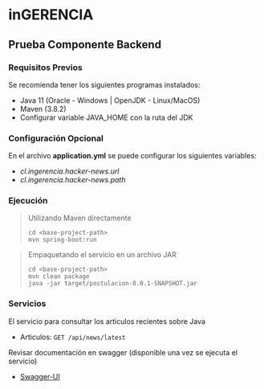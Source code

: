 # inGERENCIA

## Prueba Componente Backend

### Requisitos Previos

Se recomienda tener los siguientes programas instalados:

* Java 11 (Oracle - Windows | OpenJDK - Linux/MacOS)
* Maven (3.8.2)
* Configurar variable JAVA_HOME con la ruta del JDK

### Configuración Opcional

En el archivo **application.yml** se puede configurar los siguientes variables:

* _cl.ingerencia.hacker-news.url_
* _cl.ingerencia.hacker-news.path_

### Ejecución

> Utilizando Maven directamente
> 
> ```shell
> cd <base-project-path>
> mvn spring-boot:run
> ```

> Empaquetando el servicio en un archivo JAR
> 
> ```shell
> cd <base-project-path>
> mvn clean package
> java -jar target/postulacion-0.0.1-SNAPSHOT.jar
> ```

### Servicios

El servicio para consultar los articulos recientes sobre Java
* Articulos: `GET /api/news/latest`

Revisar documentación en swagger (disponible una vez se ejecuta el servicio)
* [Swagger-UI](http://localhost:8080/api/swagger-ui/index.html) 
